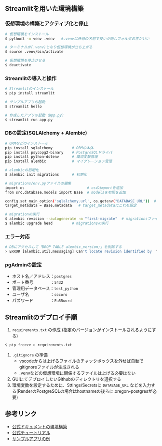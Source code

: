 ## Streamlitを用いた環境構築
### 仮想環境の構築とアクティブ化と停止
```bash
# 仮想環境をインストール
$ python3 -m venv .venv   #.venvは任意の名前で良いが隠しフォルダの方がいい

# ターミナルが(.venv)となり仮想環境が立ち上がる
$ source .venv/bin/activate 

# 仮想環境を停止させる
$ deactivate 
```

### Streamlitの導入と操作
```bash
# Streamlitのインストール
$ pip install streamlit

# サンプルアプリの起動
$ streamlit hello

# 作成したアプリの起動（app.py）
$ streamlit run app.py
```

### DBの設定(SQLAlchemy + Alembic)

```bash
# ORMなどのインストール
pip install sqlalchemy         # ORMの本体
pip install psycopg2-binary    # PostgreSQLドライバ
pip install python-dotenv      # 環境変数管理
pip install alembic            # マイグレーション管理

# alembicの初期化
$ alembic init migrations      # 初期化

# migrations/env.pyファイルの編集
import os                             # osのimportを追加
from src.database.models import Base  # modelsを参照を追加   

config.set_main_option('sqlalchemy.url', os.getenv("DATABASE_URL"))  # configの下にこれを追加
target_metadata = Base.metadata   # target_metadataにこれを設定

# migrationの実行
$ alembic revision --autogenerate -m "first-migrate"  # migrationsファイルの作成
$ alembic upgrade head         # migrationsの実行
```

### エラー対応

```bash
# DBにアクセルして「DROP TABLE alembic_version;」を削除する
> ERROR [alembic.util.messaging] Can't locate revision identified by 'f457c1606a58'
```

### pgAdminの設定
- ホスト名／アドレス：`postgres`
- ポート番号　　　　：`5432`
- 管理用データベース：`test_python`
- ユーザ名　　　　　：`cocoro`
- パズワード　　　　：`Pa55word`

## Streamlitのデプロイ手順
1. `requirements.txt` の作成 (指定のバージョンがインストールされるようにする)
```bash
$ pip freeze > requirements.txt
```
1. `.gitignore` の準備
   - vscodeからは上げるファイルのチャックボックスを外せば自動でgitignoreファイルが生成される
   - .venvなどの仮想環境に関係するファイルは上げる必要はない
2. GUIにてデプロイしたいGithubのディレクトリを選択する
3. 環境変数を設定するために、Sttings/Secretsに `DATABASE_URL` などを入力する(RenderのPostgreSQLの場合はhostnameの後ろに.oregon-postgresが必要)

## 参考リンク
- [公式ドキュメントの環境構築](https://docs.streamlit.io/get-started/installation/command-line)
- [公式チュートリアル](https://docs.streamlit.io/develop/tutorials)
- [サンプルアプリの例](https://gihyo.jp/article/2024/10/monthly-python-2410)